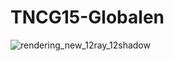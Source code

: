 # TNCG15-Globalen
![rendering_new_12ray_12shadow](https://user-images.githubusercontent.com/72748271/200674624-4302f11a-b677-42ea-8b72-82aa13e678b5.png)
